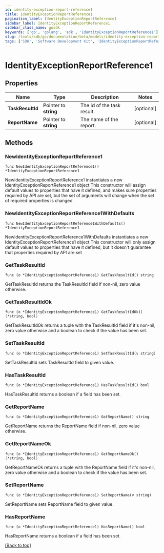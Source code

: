 ```yaml
---
id: identity-exception-report-reference1
title: IdentityExceptionReportReference1
pagination_label: IdentityExceptionReportReference1
sidebar_label: IdentityExceptionReportReference1
sidebar_class_name: gosdk
keywords: ['go', 'golang', 'sdk', 'IdentityExceptionReportReference1'] 
slug: /tools/sdk/go/documentation/beta/models/identity-exception-report-reference1
tags: ['SDK', 'Software Development Kit', 'IdentityExceptionReportReference1']
---
```


# IdentityExceptionReportReference1

## Properties

Name | Type | Description | Notes
------------ | ------------- | ------------- | -------------
**TaskResultId** | Pointer to **string** | The id of the task result. | [optional] 
**ReportName** | Pointer to **string** | The name of the report. | [optional] 

## Methods

### NewIdentityExceptionReportReference1

`func NewIdentityExceptionReportReference1() *IdentityExceptionReportReference1`

NewIdentityExceptionReportReference1 instantiates a new IdentityExceptionReportReference1 object
This constructor will assign default values to properties that have it defined,
and makes sure properties required by API are set, but the set of arguments
will change when the set of required properties is changed

### NewIdentityExceptionReportReference1WithDefaults

`func NewIdentityExceptionReportReference1WithDefaults() *IdentityExceptionReportReference1`

NewIdentityExceptionReportReference1WithDefaults instantiates a new IdentityExceptionReportReference1 object
This constructor will only assign default values to properties that have it defined,
but it doesn't guarantee that properties required by API are set

### GetTaskResultId

`func (o *IdentityExceptionReportReference1) GetTaskResultId() string`

GetTaskResultId returns the TaskResultId field if non-nil, zero value otherwise.

### GetTaskResultIdOk

`func (o *IdentityExceptionReportReference1) GetTaskResultIdOk() (*string, bool)`

GetTaskResultIdOk returns a tuple with the TaskResultId field if it's non-nil, zero value otherwise
and a boolean to check if the value has been set.

### SetTaskResultId

`func (o *IdentityExceptionReportReference1) SetTaskResultId(v string)`

SetTaskResultId sets TaskResultId field to given value.

### HasTaskResultId

`func (o *IdentityExceptionReportReference1) HasTaskResultId() bool`

HasTaskResultId returns a boolean if a field has been set.

### GetReportName

`func (o *IdentityExceptionReportReference1) GetReportName() string`

GetReportName returns the ReportName field if non-nil, zero value otherwise.

### GetReportNameOk

`func (o *IdentityExceptionReportReference1) GetReportNameOk() (*string, bool)`

GetReportNameOk returns a tuple with the ReportName field if it's non-nil, zero value otherwise
and a boolean to check if the value has been set.

### SetReportName

`func (o *IdentityExceptionReportReference1) SetReportName(v string)`

SetReportName sets ReportName field to given value.

### HasReportName

`func (o *IdentityExceptionReportReference1) HasReportName() bool`

HasReportName returns a boolean if a field has been set.


[[Back to top]](#) 


